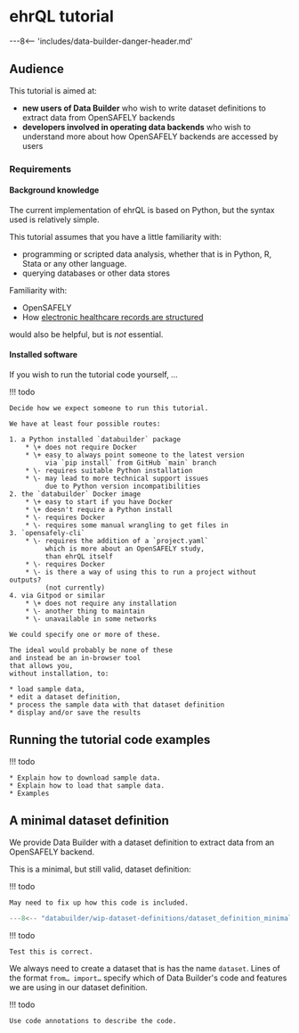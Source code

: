 # ehrQL tutorial

---8<-- 'includes/data-builder-danger-header.md'

## Audience

This tutorial is aimed at:

* **new users of Data Builder**
  who wish to write dataset definitions
  to extract data from OpenSAFELY backends
* **developers involved in operating data backends**
  who wish to understand more about how OpenSAFELY backends
  are accessed by users

### Requirements

#### Background knowledge

The current implementation of ehrQL is based on Python,
but the syntax used is relatively simple.

This tutorial assumes that you have a little familiarity with:

* programming or scripted data analysis,
  whether that is in Python, R, Stata or any other language.
* querying databases or other data stores

Familiarity with:

* OpenSAFELY
* How [electronic healthcare records are structured](data-sources/intro.md)

would also be helpful,
but is *not* essential.

#### Installed software

If you wish to run the tutorial code yourself, …

!!! todo

    Decide how we expect someone to run this tutorial.

    We have at least four possible routes:

    1. a Python installed `databuilder` package
        * \+ does not require Docker
        * \+ easy to always point someone to the latest version
             via `pip install` from GitHub `main` branch
        * \- requires suitable Python installation
        * \- may lead to more technical support issues
             due to Python version incompatibilities
    2. the `databuilder` Docker image
        * \+ easy to start if you have Docker
        * \+ doesn't require a Python install
        * \- requires Docker
        * \- requires some manual wrangling to get files in
    3. `opensafely-cli`
        * \- requires the addition of a `project.yaml`
             which is more about an OpenSAFELY study,
             than ehrQL itself
        * \- requires Docker
        * \- is there a way of using this to run a project without outputs?
             (not currently)
    4. via Gitpod or similar
        * \+ does not require any installation
        * \- another thing to maintain
        * \- unavailable in some networks

    We could specify one or more of these.

    The ideal would probably be none of these
    and instead be an in-browser tool
    that allows you,
    without installation, to:

    * load sample data,
    * edit a dataset definition,
    * process the sample data with that dataset definition
    * display and/or save the results

## Running the tutorial code examples

!!! todo

    * Explain how to download sample data.
    * Explain how to load that sample data.
    * Examples

## A minimal dataset definition

We provide Data Builder with a dataset definition to extract data from an OpenSAFELY backend.

This is a minimal, but still valid, dataset definition:

!!! todo

    May need to fix up how this code is included.

```python
---8<-- "databuilder/wip-dataset-definitions/dataset_definition_minimal.py"
```

!!! todo

    Test this is correct.

We always need to create a dataset that is has the name `dataset`.
Lines of the format `from… import…` specify which of Data Builder's code and features we are using in our dataset definition.


!!! todo

    Use code annotations to describe the code.

